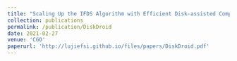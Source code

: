 ```yaml
---
title: "Scaling Up the IFDS Algorithm with Efficient Disk-assisted Computing"
collection: publications
permalink: /publication/DiskDroid
date: 2021-02-27
venue: 'CGO'
paperurl: 'http://lujiefsi.github.io/files/papers/DiskDroid.pdf'
---
```



